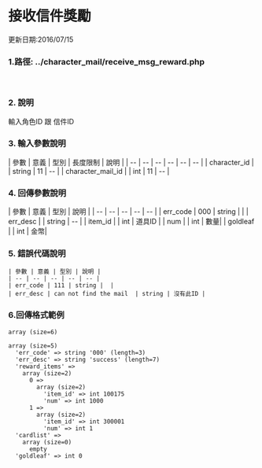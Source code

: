 
# 接收信件獎勵



更新日期:2016/07/15

### 1.路徑: ../character_mail/receive_msg_reward.php  　   　　　　 
   　　　　  　

### 2. 說明

輸入角色ID 跟 信件ID
### 3. 輸入參數說明

| 參數 | 意義 | 型別 | 長度限制 | 說明 |
| -- | -- | -- | -- | -- | -- |
| character_id |  | string | 11   |   --  |
| character_mail_id |  | int | 11   |   --  |


### 4. 回傳參數說明
| 參數 | 意義 | 型別 | 說明 |
| -- | -- | -- | -- | -- |
| err_code | 000 | string |  |
| err_desc |  | string | -- |
| item_id |  | int | 道具ID |
| num |  | int | 數量|
| goldleaf |  | int | 金幣|

### 5. 錯誤代碼說明
```
| 參數 | 意義 | 型別 | 說明 |
| -- | -- | -- | -- | -- |
| err_code | 111 | string |  |
| err_desc | can not find the mail  | string | 沒有此ID |
  ```

### 6.回傳格式範例
```
array (size=6)

array (size=5)
  'err_code' => string '000' (length=3)
  'err_desc' => string 'success' (length=7)
  'reward_items' => 
    array (size=2)
      0 => 
        array (size=2)
          'item_id' => int 100175
          'num' => int 1000
      1 => 
        array (size=2)
          'item_id' => int 300001
          'num' => int 1
  'cardlist' => 
    array (size=0)
      empty
  'goldleaf' => int 0

```











